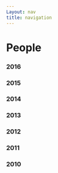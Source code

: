 ```yaml
---
Layout: nav
title: navigation
---
```

# People

### 2016

### 2015

### 2014

### 2013

### 2012

### 2011

### 2010



